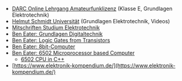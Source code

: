 - [DARC Online Lehrgang Amateurfunklizenz](https://www.darc.de/der-club/referate/ajw/darc-online-lehrgang/) (Klasse E,
  Grundlagen Elektrotechnik)
- [Helmut Schmidt Universität](https://www.hsu-hh.de/get/lehre/repetitorium) (Grundlagen Elektrotechnik, Videos)
- [Mitschriften Studium Elektrotechnik](https://fkurz.net/et/)
- [Ben Eater: Grundlagen Digitaltechnik](https://www.youtube.com/playlist?list=PLowKtXNTBypETld5oX1ZMI-LYoA2LWi8D)
- [Ben Eater: Logic Gates from Transistors](https://www.youtube.com/watch?v=sTu3LwpF6XI)
- [Ben Eater: 8bit-Computer](https://www.youtube.com/playlist?list=PLowKtXNTBypGqImE405J2565dvjafglHU)
- [Ben Eater: 6502 Microprocessor based Computer](https://www.youtube.com/playlist?list=PLowKtXNTBypFbtuVMUVXNR0z1mu7dp7eH)
    - [6502 CPU in C++](https://www.youtube.com/watch?v=qJgsuQoy9bc&list=PLLwK93hM93Z13TRzPx9JqTIn33feefl37)
- [https://www.elektronik-kompendium.de/](https://www.elektronik-kompendium.de/)
